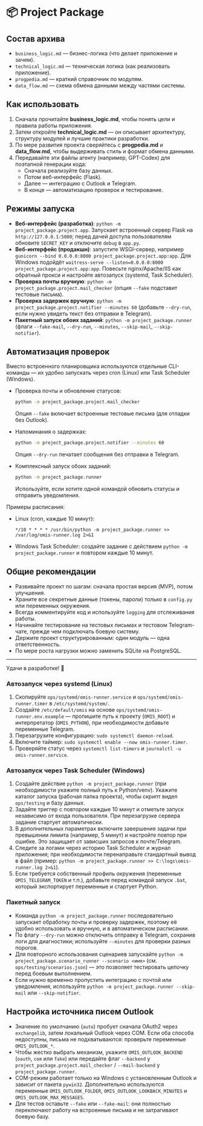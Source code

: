 ﻿# 📦 Project Package

## Состав архива
- `business_logic.md` — бизнес-логика (что делает приложение и зачем).
- `technical_logic.md` — техническая логика (как реализовать приложение).
- `progpedia.md` — краткий справочник по модулям.
- `data_flow.md` — схема обмена данными между частями системы.

## Как использовать
1. Сначала прочитайте **business_logic.md**, чтобы понять цели и правила работы приложения.
2. Затем откройте **technical_logic.md** — он описывает архитектуру, структуру модулей и лучшие практики разработки.
3. По мере развития проекта сверяйтесь с **progpedia.md** и **data_flow.md**, чтобы выдерживать стиль и формат обмена данными.
4. Передавайте эти файлы агенту (например, GPT-Codex) для поэтапной генерации кода:
   - Сначала реализуйте базу данных.
   - Потом веб-интерфейс (Flask).
   - Далее — интеграцию с Outlook и Telegram.
   - В конце — автоматизацию проверок и тестирование.

## Режимы запуска
- **Веб-интерфейс (разработка)**: `python -m project_package.project.app`. Запускает встроенный сервер Flask на `http://127.0.0.1:5000`; перед дачей доступа пользователям обновите `SECRET_KEY` и отключите `debug` в `app.py`.
- **Веб-интерфейс (продакшн)**: запустите WSGI-сервер, например `gunicorn --bind 0.0.0.0:8000 project_package.project.app:app`. Для Windows подойдёт `waitress-serve --listen=0.0.0.0:8000 project_package.project.app:app`. Повесьте nginx/Apache/IIS как обратный прокси и настройте автозапуск (systemd, Task Scheduler).
- **Проверка почты вручную**: `python -m project_package.project.mail_checker` (опция `--fake` подставит тестовые письма).
- **Проверка задержек вручную**: `python -m project_package.project.notifier --minutes 60` (добавьте `--dry-run`, если нужно увидеть текст без отправки в Telegram).
- **Пакетный запуск обоих заданий**: `python -m project_package.runner` (флаги `--fake-mail`, `--dry-run`, `--minutes`, `--skip-mail`, `--skip-notifier`).

## Автоматизация проверок
Вместо встроенного планировщика используются отдельные CLI-команды — их удобно запускать через cron (Linux) или Task Scheduler (Windows).

- Проверка почты и обновление статусов:
  ```bash
  python -m project_package.project.mail_checker
  ```
  Опция `--fake` включает встроенные тестовые письма (для отладки без Outlook).

- Напоминания о задержках:
  ```bash
  python -m project_package.project.notifier --minutes 60
  ```
  Опция `--dry-run` печатает сообщения без отправки в Telegram.

- Комплексный запуск обоих заданий:
  ```bash
  python -m project_package.runner
  ```
  Используйте, если хотите одной командой обновить статусы и отправить уведомления.

Примеры расписания:
- Linux (cron, каждые 10 минут):
  ```cron
  */10 * * * * /usr/bin/python -m project_package.runner >> /var/log/omis-runner.log 2>&1
  ```
- Windows Task Scheduler: создайте задание с действием `python -m project_package.runner` и повтором каждые 10 минут.

## Общие рекомендации
- Развивайте проект по шагам: сначала простая версия (MVP), потом улучшения.
- Храните все секретные данные (токены, пароли) только в `config.py` или переменных окружения.
- Всегда комментируйте код и используйте `logging` для отслеживания работы.
- Начинайте тестирование на тестовых письмах и тестовом Telegram-чате, прежде чем подключать боевую систему.
- Держите проект структурированным: один модуль — одна ответственность.
- По мере роста нагрузки можно заменить SQLite на PostgreSQL.

---
Удачи в разработке! 🚀

### Автозапуск через systemd (Linux)
1. Скопируйте `ops/systemd/omis-runner.service` и `ops/systemd/omis-runner.timer` в `/etc/systemd/system/`.
2. Создайте `/etc/default/omis` на основе `ops/systemd/omis-runner.env.example` — пропишите путь к проекту (`OMIS_ROOT`) и интерпретатор (`OMIS_PYTHON`), при необходимости добавьте переменные Telegram.
3. Перезагрузите конфигурацию: `sudo systemctl daemon-reload`.
4. Включите таймер: `sudo systemctl enable --now omis-runner.timer`.
5. Проверяйте статус через `systemctl list-timers` и `journalctl -u omis-runner.service`.

### Автозапуск через Task Scheduler (Windows)
1. Создайте действие `python -m project_package.runner` (при необходимости укажите полный путь к Python/venv). Укажите каталог запуска (рабочая папка проекта), чтобы скрипт видел `ops/testing` и базу данных.
2. Задайте триггер с повтором каждые 10 минут и отметьте запуск независимо от входа пользователя. При перезагрузке сервера задание стартует автоматически.
3. В дополнительных параметрах включите завершение задачи при превышении лимита (например, 5 минут) и настройте повтор при ошибке. Это защищает от зависших запросов к почте/Telegram.
4. Следите за логами через историю Task Scheduler и журнал приложения; при необходимости перенаправьте стандартный вывод в файл (пример: `python -m project_package.runner >> C:\logs\omis-runner.log 2>&1`).
5. Если требуется собственный профиль окружения (переменные `OMIS_TELEGRAM_TOKEN` и т.п.), добавьте перед командой запуск `.bat`, который экспортирует переменные и стартует Python.

### Пакетный запуск
- Команда `python -m project_package.runner` последовательно запускает обработку почты и проверку задержек, поэтому её удобно использовать и вручную, и в автоматическом расписании.
- По флагу `--dry-run` можно отключить отправку в Telegram, сохранив логи для диагностики; используйте `--minutes` для проверки разных порогов.
- Для повторного использования сценариев запускайте `python -m project_package.scenario_runner --scenario <имя>` (см. `ops/testing/scenarios.json`) — это позволяет тестировать цепочку перед боевым выполнением.
- Если нужно временно пропустить интеграцию с почтой или уведомления, используйте `python -m project_package.runner --skip-mail` или `--skip-notifier`.


## Настройка источника писем Outlook
- Значение по умолчанию (`auto`) пробует сначала OAuth2 через `exchangelib`, затем локальный Outlook через COM. Если оба способа недоступны, письма не подхватываются: проверьте переменные `OMIS_OUTLOOK_*`.
- Чтобы жестко выбрать механизм, укажите `OMIS_OUTLOOK_BACKEND` (`oauth`, `com` или `fake`) или передайте флаг `--backend` у `project_package.project.mail_checker` / `--mail-backend` у `project_package.runner`.
- COM-режим работает только на Windows с установленным Outlook и зависит от пакета `pywin32`. Дополнительно используются переменные `OMIS_OUTLOOK_FOLDER`, `OMIS_OUTLOOK_LOOKBACK_MINUTES` и `OMIS_OUTLOOK_MAX_MESSAGES`.
- Для тестов оставьте `--fake` или `--fake-mail`: они полностью переключают работу на встроенные письма и не затрагивают боевую базу.
